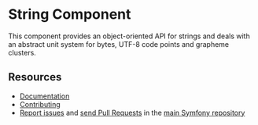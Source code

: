 String Component
================

This component provides an object-oriented API for strings and deals with
an abstract unit system for bytes, UTF-8 code points and grapheme clusters.

Resources
---------

  * [Documentation](https://symfony.com/doc/current/components/string.html)
  * [Contributing](https://symfony.com/doc/current/contributing/index.html)
  * [Report issues](https://github.com/symfony/symfony/issues) and
    [send Pull Requests](https://github.com/symfony/symfony/pulls)
    in the [main Symfony repository](https://github.com/symfony/symfony)
